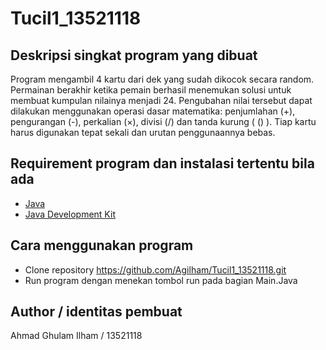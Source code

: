 # Tucil1_13521118

## Deskripsi singkat program yang dibuat
Program mengambil 4 kartu dari dek yang sudah dikocok secara random.
Permainan berakhir ketika pemain berhasil menemukan solusi untuk membuat kumpulan nilainya menjadi 24.
Pengubahan nilai tersebut dapat dilakukan menggunakan operasi dasar matematika:
penjumlahan (+), pengurangan (-), perkalian (×), divisi (/) dan tanda kurung ( () ).
Tiap kartu harus digunakan tepat sekali dan urutan penggunaannya bebas.
## Requirement program dan instalasi tertentu bila ada
- [Java](https://www.java.com/en/download/)
- [Java Development Kit](https://www.oracle.com/java/technologies/downloads/#jdk19-windows)
## Cara menggunakan program
- Clone repository https://github.com/Agilham/Tucil1_13521118.git
- Run program dengan menekan tombol run pada bagian Main.Java
## Author / identitas pembuat
Ahmad Ghulam Ilham / 13521118